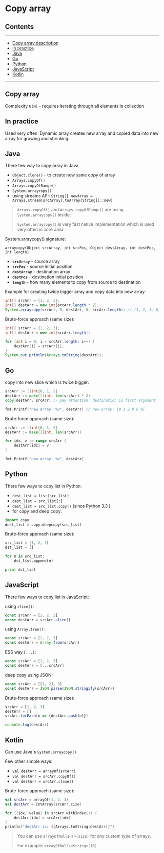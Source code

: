 # Copy array

## Contents

---

- [Copy array description](#description)
- [In practice](#practice)
- [Java](#java)
- [Go](#go)
- [Python](#python)
- [JavaScript](#javascript)
- [Kotlin](#kotlin)

---


<div id="description" />

## Copy array

Complexity `O(N)` - requires iterating through all elements in collection



<div id="practice"/>

## In practice
Used very often. Dynamic array creates new array and copied data into new array for growing and shrinking


<div id="java"/>

## Java
There few way to copy array in Java:

- `Object.clone()` - to create new same copy of array 
- `Arrays.copyOf()`  
- `Arrays.copyOfRange()`
- `System.arraycopy()` 
- using streams API: `String[] newArray = Arrays.stream(srcArray).toArray(String[]::new)`

> `Arrays.copyOf()` and `Arrays.copyOfRange()` are using `System.arraycopy()` inside.
> 
>`System.arraycopy()` is very fast native implementation  which is used very often in core Java


System.arraycopy() signature:

`arraycopy(Object srcArray, int srcPos, Object destArray, int destPos, int length)`

- **`srcArray`** - source array
- **`srcPos`** - source initial position
- **`destArray`** - destination array 
- **`destPos`** - destination initial position
- **`length`** - how many elements to copy from source to destination

Example for creating twice bigger array and copy data into new array:

```java
int[] srcArr = {1, 2, 3};
int[] destArr = new int[srcArr.length * 2];
System.arraycopy(srcArr, 0, destArr, 0, srcArr.length); // [1, 2, 3, 0, 0, 0]
```

Brute-force approach (same size):
```java
int[] srcArr = {1, 2, 3};
int[] destArr = new int[srcArr.length];

for (int i = 0; i < srcArr.length; i++) {
    destArr[i] = srcArr[i];
}
System.out.println(Arrays.toString(destArr));
```



<div id="go"/>

## Go
copy into new slice which is twice bigger:
```go
srcArr := []int{0, 1, 2}
destArr := make([]int, len(srcArr) * 2)
copy(destArr, srcArr) // pay attention: destination is first argument

fmt.Printf("new array: %v", destArr) // new array: [0 1 2 0 0 0]
```

Brute-force approach (same size):
```go
srcArr := []int{0, 1, 2}
destArr := make([]int, len(srcArr))

for idx, v := range srcArr {
    destArr[idx] = v
}

fmt.Printf("new array: %v", destArr)

```




<div id="python"/>

## Python
There few ways to copy list in Python:

- `dest_list = list(src_list)`
- `dest_list = src_list[:]`
- `dest_list = src_list.copy()` (since Python 3.3 )
- for copy and deep copy:
 
```python
import copy
dest_list = copy.deepcopy(src_list)
```

Brute-force approach (same size):
```python
src_list = [1, 2, 3]
dst_list = []

for n in src_list:
    dst_list.append(n)

print dst_list
```


<div id="javascript"/>

## JavaScript
There few ways to copy list in JavaScript:

using `slice()`:
```javascript
const srcArr = [1, 2, 3]
const destArr = srcArr.slice()
```

using `Array.from()`:
```javascript
const srcArr = [1, 2, 3]
const destArr = Array.from(srcArr)
```

ES6 way `[...]`:
```javascript
const srcArr = [1, 2, 3]
const destArr = [...srcArr]
```

deep copy using JSON:
```javascript
const srcArr = [[1, 2], 3]
const destArr = JSON.parse(JSON.stringify(srcArr))
```

Brute-force approach (same size):
```javascript
srcArr = [1, 2, 3]
destArr = []
srcArr.forEach(n => {destArr.push(n)})

console.log(destArr)
```


<div id="kotlin"/>

## Kotlin
Can use Java's `System.arraycopy()`

Few other simple ways:

- `val destArr = arrayOf(srcArr)`
- `val destArr = srcArr.copyOf()`
- `val destArr = srcArr.clone()` 


Brute-force approach (same size):
```kotlin
val srcArr = arrayOf(1, 2, 3)
val destArr = IntArray(srcArr.size)

for ((idx, value) in srcArr.withIndex()) {
    destArr[idx] = srcArr[idx]
}
println("destArr is: ${Arrays.toString(destArr)}")
```

> You can use `arrayOfNulls<T>(size)` for any custom type of arrays, 
>
>For example: `arrayOfNulls<String>(10)` 





